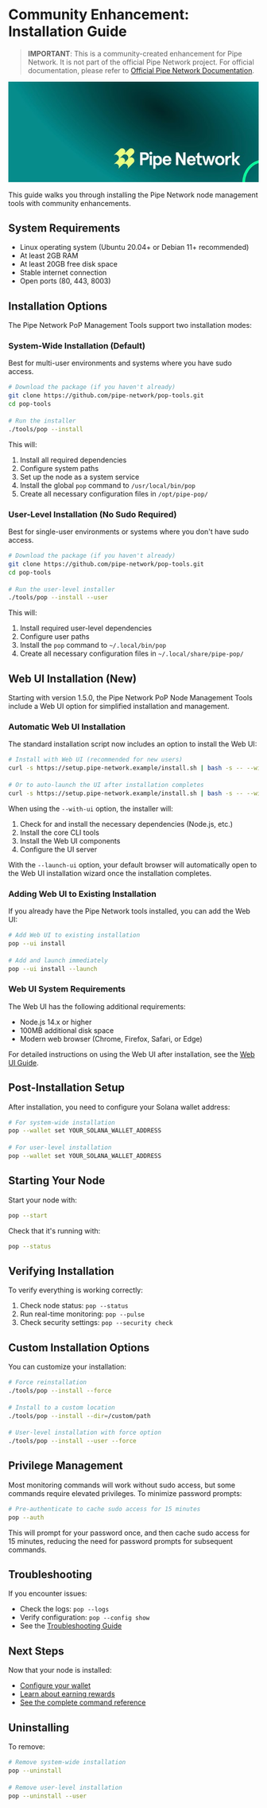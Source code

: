 # Community Enhancement: Installation Guide

> **IMPORTANT**: This is a community-created enhancement for Pipe Network. 
> It is not part of the official Pipe Network project.
> For official documentation, please refer to [Official Pipe Network Documentation](../official/PIPE_NETWORK_DOCUMENTATION.md).

![Pipe Network](../images/pipe-network-pop.jpeg)

This guide walks you through installing the Pipe Network node management tools with community enhancements.

## System Requirements

- Linux operating system (Ubuntu 20.04+ or Debian 11+ recommended)
- At least 2GB RAM
- At least 20GB free disk space
- Stable internet connection
- Open ports (80, 443, 8003)

## Installation Options

The Pipe Network PoP Management Tools support two installation modes:

### System-Wide Installation (Default)

Best for multi-user environments and systems where you have sudo access.

```bash
# Download the package (if you haven't already)
git clone https://github.com/pipe-network/pop-tools.git
cd pop-tools

# Run the installer
./tools/pop --install
```

This will:
1. Install all required dependencies
2. Configure system paths
3. Set up the node as a system service
4. Install the global `pop` command to `/usr/local/bin/pop`
5. Create all necessary configuration files in `/opt/pipe-pop/`

### User-Level Installation (No Sudo Required)

Best for single-user environments or systems where you don't have sudo access.

```bash
# Download the package (if you haven't already)
git clone https://github.com/pipe-network/pop-tools.git
cd pop-tools

# Run the user-level installer
./tools/pop --install --user
```

This will:
1. Install required user-level dependencies
2. Configure user paths
3. Install the `pop` command to `~/.local/bin/pop`
4. Create all necessary configuration files in `~/.local/share/pipe-pop/`

## Web UI Installation (New)

Starting with version 1.5.0, the Pipe Network PoP Node Management Tools include a Web UI option for simplified installation and management.

### Automatic Web UI Installation

The standard installation script now includes an option to install the Web UI:

```bash
# Install with Web UI (recommended for new users)
curl -s https://setup.pipe-network.example/install.sh | bash -s -- --with-ui

# Or to auto-launch the UI after installation completes
curl -s https://setup.pipe-network.example/install.sh | bash -s -- --with-ui --launch-ui
```

When using the `--with-ui` option, the installer will:

1. Check for and install the necessary dependencies (Node.js, etc.)
2. Install the core CLI tools
3. Install the Web UI components
4. Configure the UI server

With the `--launch-ui` option, your default browser will automatically open to the Web UI installation wizard once the installation completes.

### Adding Web UI to Existing Installation

If you already have the Pipe Network tools installed, you can add the Web UI:

```bash
# Add Web UI to existing installation
pop --ui install

# Add and launch immediately
pop --ui install --launch
```

### Web UI System Requirements

The Web UI has the following additional requirements:

- Node.js 14.x or higher
- 100MB additional disk space
- Modern web browser (Chrome, Firefox, Safari, or Edge)

For detailed instructions on using the Web UI after installation, see the [Web UI Guide](web_ui.md).

## Post-Installation Setup

After installation, you need to configure your Solana wallet address:

```bash
# For system-wide installation
pop --wallet set YOUR_SOLANA_WALLET_ADDRESS

# For user-level installation
pop --wallet set YOUR_SOLANA_WALLET_ADDRESS
```

## Starting Your Node

Start your node with:

```bash
pop --start
```

Check that it's running with:

```bash
pop --status
```

## Verifying Installation

To verify everything is working correctly:

1. Check node status: `pop --status`
2. Run real-time monitoring: `pop --pulse`
3. Check security settings: `pop --security check`

## Custom Installation Options

You can customize your installation:

```bash
# Force reinstallation
./tools/pop --install --force

# Install to a custom location
./tools/pop --install --dir=/custom/path

# User-level installation with force option
./tools/pop --install --user --force
```

## Privilege Management

Most monitoring commands will work without sudo access, but some commands require elevated privileges. To minimize password prompts:

```bash
# Pre-authenticate to cache sudo access for 15 minutes
pop --auth
```

This will prompt for your password once, and then cache sudo access for 15 minutes, reducing the need for password prompts for subsequent commands.

## Troubleshooting

If you encounter issues:

- Check the logs: `pop --logs`
- Verify configuration: `pop --config show`
- See the [Troubleshooting Guide](../reference/troubleshooting.md)

## Next Steps

Now that your node is installed:

- [Configure your wallet](wallet-setup.md)
- [Learn about earning rewards](earning.md)
- [See the complete command reference](../reference/cli.md)

## Uninstalling

To remove:

```bash
# Remove system-wide installation
pop --uninstall

# Remove user-level installation
pop --uninstall --user
``` 